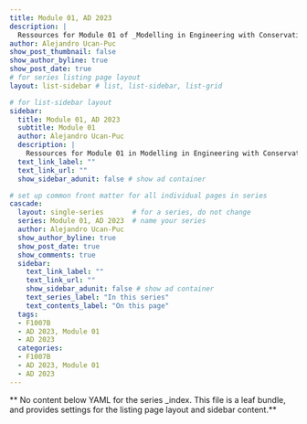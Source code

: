 ```yaml
---
title: Module 01, AD 2023
description: |
  Ressources for Module 01 of _Modelling in Engineering with Conservative Laws_ for AD-2023
author: Alejandro Ucan-Puc
show_post_thumbnail: false
show_author_byline: true
show_post_date: true
# for series listing page layout
layout: list-sidebar # list, list-sidebar, list-grid

# for list-sidebar layout
sidebar: 
  title: Module 01, AD 2023
  subtitle: Module 01
  author: Alejandro Ucan-Puc
  description: |
    Ressources for Module 01 in Modelling in Engineering with Conservative Laws, AD 2023.
  text_link_label: ""
  text_link_url: ""
  show_sidebar_adunit: false # show ad container

# set up common front matter for all individual pages in series
cascade:
  layout: single-series       # for a series, do not change
  series: Module 01, AD 2023  # name your series
  author: Alejandro Ucan-Puc
  show_author_byline: true
  show_post_date: true
  show_comments: true
  sidebar:
    text_link_label: ""
    text_link_url: ""
    show_sidebar_adunit: false # show ad container
    text_series_label: "In this series" 
    text_contents_label: "On this page" 
  tags:
  - F1007B
  - AD 2023, Module 01
  - AD 2023
  categories:
  - F1007B
  - AD 2023, Module 01
  - AD 2023
---
```


** No content below YAML for the series _index. This file is a leaf bundle, and provides settings for the listing page layout and sidebar content.**